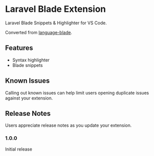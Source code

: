 # Laravel Blade Extension

Laravel Blade Snippets & Highlighter for VS Code. 

Converted from [language-blade](https://github.com/jawee/language-blade).

## Features
- Syntax highlighter
- Blade snippets

## Known Issues

Calling out known issues can help limit users opening duplicate issues against your extension.

## Release Notes

Users appreciate release notes as you update your extension.

### 1.0.0

Initial release
